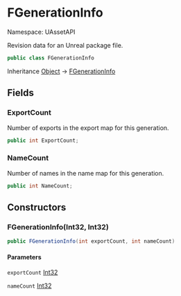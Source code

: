 # FGenerationInfo

Namespace: UAssetAPI

Revision data for an Unreal package file.

```csharp
public class FGenerationInfo
```

Inheritance [Object](https://docs.microsoft.com/en-us/dotnet/api/system.object) → [FGenerationInfo](./uassetapi.fgenerationinfo.md)

## Fields

### **ExportCount**

Number of exports in the export map for this generation.

```csharp
public int ExportCount;
```

### **NameCount**

Number of names in the name map for this generation.

```csharp
public int NameCount;
```

## Constructors

### **FGenerationInfo(Int32, Int32)**

```csharp
public FGenerationInfo(int exportCount, int nameCount)
```

#### Parameters

`exportCount` [Int32](https://docs.microsoft.com/en-us/dotnet/api/system.int32)<br>

`nameCount` [Int32](https://docs.microsoft.com/en-us/dotnet/api/system.int32)<br>
